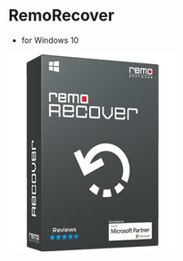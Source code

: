 # RemoRecover

- for Windows 10

[![](https://github.com/nu11secur1ty/RemoRecover/blob/main/logo/recover-windows-l.png)](https://www.mediafire.com/file/ypmodx7iukuhe7a/Remo_Recover_Windows_Techie_Help_Tips.5.0.zip/file)

